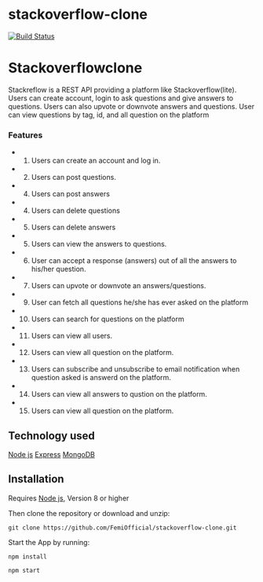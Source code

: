 # stackoverflow-clone
[![Build Status](https://travis-ci.org/FemiOfficial/stackoverflow-clone.svg?branch=develop)](https://travis-ci.org/FemiOfficial/stackoverflow-clone)


# Stackoverflowclone

Stackreflow is a REST API providing a platform like Stackoverflow(lite). 
Users can create account, login to ask questions and give answers to questions.
Users can also upvote or downvote answers and questions. 
User can view questions by tag, id, and all question on the platform

### Features
* 1. Users can create an account and log in.
* 2. Users can post questions.
* 4. Users can post answers
* 4. Users can delete questions
* 5. Users can delete answers
* 5. Users can view the answers to questions.
* 6. User can accept a response (answers) out of all the answers to his/her question.
* 7. Users can upvote or downvote an answers/questions.
* 9. User can fetch all questions he/she has ever asked on the platform
* 10. Users can search for questions on the platform
* 11. Users can view all users.
* 12. Users can view all question on the platform.
* 13. Users can subscribe and unsubscribe to email notification when question asked is answerd on the platform.
* 14. Users can view all answers to qustion on the platform.
* 15. Users can view all question on the platform.

<!-- ## Deployment
* This app is deployed on Heroku ::: https://stackoverflowcloneapi.herokuapp.com
* Documentation on [Apiary.io](https://stackreflow.docs.apiary.io)
* Documentation with [Postman.io](https://stackreflow.docs.apiary.io)
-->

## Technology used
[Node js](https://nodejs.org/en/)
[Express](https://expressjs.com/)
[MongoDB](https://www.mongodb.com/)

## Installation
Requires [Node js](https://nodejs.org/en/), Version 8 or higher

Then clone the repository or download and unzip:

`git clone https://github.com/FemiOfficial/stackoverflow-clone.git`

Start the App by running:

`npm install`

`npm start`
